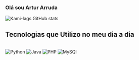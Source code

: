 ### Olá sou Artur Arruda 

![Kami-lags GitHub stats](https://github-readme-stats.vercel.app/api?username=Kami-lags&show_icons=true&theme=radical)

<div>

## Tecnologias que Utilizo no meu dia a dia 

<div style= "display: inline_block"><br>

<img algn="center" alt= "Python" src= "https://img.shields.io/badge/Python-14354C?style=for-the-badge&logo=python&logoColor=white">
<img algn="center" alt= "Java" src="https://img.shields.io/badge/Java-ED8B00?style=for-the-badge&logo=openjdk&logoColor=white">
<img algn="center" alt= "PHP" src="https://img.shields.io/badge/PHP-777BB4?style=for-the-badge&logo=php&logoColor=white"/>
<img algn="center" alt= "MySQl" src="https://img.shields.io/badge/MySQL-00000F?style=for-the-badge&logo=mysql&logoColor=white">

</div>
